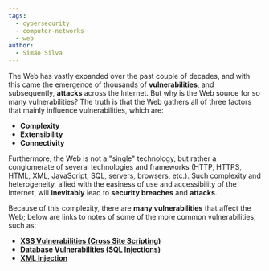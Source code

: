 ```yaml
---
tags:
  - cybersecurity
  - computer-networks
  - web
author:
  - Simão Silva
---
```


The Web has vastly expanded over the past couple of decades, and with this came the emergence of thousands of **vulnerabilities**, and subsequently, **attacks** across the Internet. But why is the Web source for so many vulnerabilities? The truth is that the Web gathers all of three factors that mainly influence vulnerabilities, which are:

- **Complexity**
- **Extensibility**
- **Connectivity**

Furthermore, the Web is not a "single" technology, but rather a conglomerate of several technologies and frameworks (HTTP, HTTPS, HTML, XML, JavaScript, SQL, servers, browsers, etc.). Such complexity and heterogeneity, allied with the easiness of use and accessibility of the Internet, will **inevitably** lead to **security breaches** and **attacks**.

Because of this complexity, there are **many vulnerabilities** that affect the Web; below are links to notes of some of the more common vulnerabilities, such as:

- **[XSS Vulnerabilities (Cross Site Scripting)](XSS%20Vulnerabilities.md)**
- **[Database Vulnerabilities (SQL Injections)](Database%20Vulnerabilities.md)**
- **[XML Injection](XML%20Injection.md)**